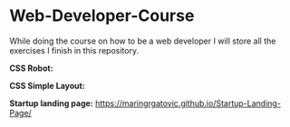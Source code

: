 # Web-Developer-Course
While doing the course on how to be a web developer I will store all the exercises I finish in this repository.

**CSS Robot:**

**CSS Simple Layout:**

**Startup landing page:** https://maringrgatovic.github.io/Startup-Landing-Page/

